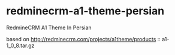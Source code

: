 redminecrm-a1-theme-persian
===========================

RedmineCRM A1 Theme In Persian

based on http://redminecrm.com/projects/a1theme/products :: a1-1_0_8.tar.gz
